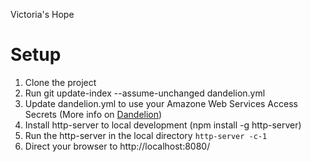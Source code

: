 Victoria's Hope


Setup
=====

1. Clone the project
2. Run git update-index --assume-unchanged dandelion.yml
3. Update dandelion.yml to use your Amazone Web Services Access Secrets (More info on [Dandelion](https://github.com/scttnlsn/dandelion))
4. Install http-server to local development (npm install -g http-server)
5. Run the http-server in the local directory `http-server -c-1`
6. Direct your browser to http://localhost:8080/


